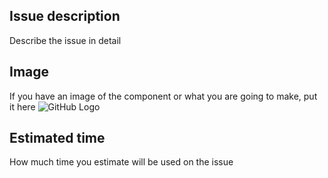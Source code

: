 ## Issue description

Describe the issue in detail

## Image

If you have an image of the component or what you are going to make, put it here
![GitHub Logo](/images/logo.png)

## Estimated time

How much time you estimate will be used on the issue
